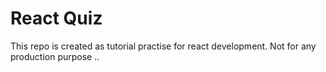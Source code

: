 # React Quiz
This repo is created as tutorial practise for react development. Not for any production purpose ..
